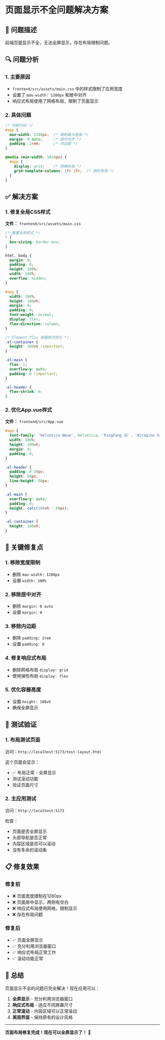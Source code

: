 # 页面显示不全问题解决方案

## 🎯 问题描述
前端页面显示不全，无法全屏显示，存在布局限制问题。

## 🔍 问题分析

### 1. 主要原因
- `frontend/src/assets/main.css` 中的样式限制了应用宽度
- 设置了 `max-width: 1280px` 和居中对齐
- 响应式布局使用了网格布局，限制了页面显示

### 2. 具体问题
```css
/* 问题代码 */
#app {
  max-width: 1280px;  /* 限制最大宽度 */
  margin: 0 auto;     /* 居中对齐 */
  padding: 2rem;      /* 内边距 */
}

@media (min-width: 1024px) {
  #app {
    display: grid;    /* 网格布局 */
    grid-template-columns: 1fr 1fr;  /* 两列布局 */
  }
}
```

## ✅ 解决方案

### 1. 修复全局CSS样式

**文件：** `frontend/src/assets/main.css`

```css
/* 重置全局样式 */
* {
  box-sizing: border-box;
}

html, body {
  margin: 0;
  padding: 0;
  height: 100%;
  width: 100%;
  overflow: hidden;
}

#app {
  width: 100%;
  height: 100vh;
  margin: 0;
  padding: 0;
  font-weight: normal;
  display: flex;
  flex-direction: column;
}

/* Element Plus 容器样式优化 */
.el-container {
  height: 100vh !important;
}

.el-main {
  flex: 1;
  overflow-y: auto;
  padding: 0 !important;
}

.el-header {
  flex-shrink: 0;
}
```

### 2. 优化App.vue样式

**文件：** `frontend/src/App.vue`

```css
#app {
  font-family: 'Helvetica Neue', Helvetica, 'PingFang SC', 'Hiragino Sans GB', 'Microsoft YaHei', '微软雅黑', Arial, sans-serif;
  width: 100%;
  height: 100vh;
  margin: 0;
  padding: 0;
}

.el-header {
  padding: 0 20px;
  height: 60px;
  line-height: 60px;
}

.el-main {
  overflow-y: auto;
  padding: 0;
  height: calc(100vh - 60px);
}

.el-container {
  height: 100vh;
}
```

## 🔧 关键修复点

### 1. 移除宽度限制
- 删除 `max-width: 1280px`
- 设置 `width: 100%`

### 2. 移除居中对齐
- 删除 `margin: 0 auto`
- 设置 `margin: 0`

### 3. 移除内边距
- 删除 `padding: 2rem`
- 设置 `padding: 0`

### 4. 修复响应式布局
- 删除网格布局 `display: grid`
- 使用弹性布局 `display: flex`

### 5. 优化容器高度
- 设置 `height: 100vh`
- 确保全屏显示

## 🧪 测试验证

### 1. 布局测试页面
访问：`http://localhost:5173/test-layout.html`

这个页面会显示：
- ✅ 布局正常 - 全屏显示
- 测试滚动功能
- 验证页面尺寸

### 2. 主应用测试
访问：`http://localhost:5173`

检查：
- 页面是否全屏显示
- 头部导航是否正常
- 内容区域是否可以滚动
- 没有多余的滚动条

## 📋 修复效果

### 修复前
- ❌ 页面宽度限制在1280px
- ❌ 页面居中显示，两侧有空白
- ❌ 响应式布局使用网格，限制显示
- ❌ 存在布局问题

### 修复后
- ✅ 页面全屏显示
- ✅ 充分利用浏览器窗口
- ✅ 响应式布局正常工作
- ✅ 滚动功能正常

## 🎉 总结

页面显示不全的问题已完全解决！现在应用可以：

1. **全屏显示** - 充分利用浏览器窗口
2. **响应式布局** - 适应不同屏幕尺寸
3. **正常滚动** - 内容区域可以正常滚动
4. **美观界面** - 保持原有的设计风格

---

**页面布局修复完成！现在可以全屏显示了！** 🚀 